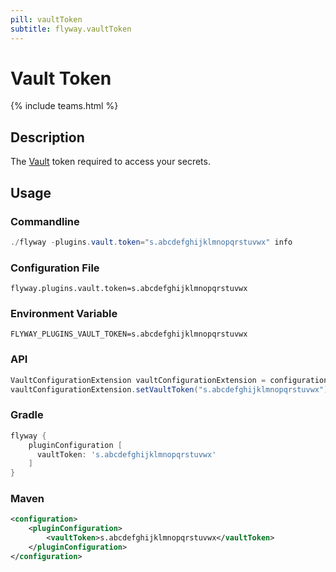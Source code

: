 ```yaml
---
pill: vaultToken
subtitle: flyway.vaultToken
---
```


# Vault Token
{% include teams.html %}

## Description
The [Vault](https://www.vaultproject.io/) token required to access your secrets.

## Usage

### Commandline
```powershell
./flyway -plugins.vault.token="s.abcdefghijklmnopqrstuvwx" info
```

### Configuration File
```properties
flyway.plugins.vault.token=s.abcdefghijklmnopqrstuvwx
```

### Environment Variable
```properties
FLYWAY_PLUGINS_VAULT_TOKEN=s.abcdefghijklmnopqrstuvwx
```

### API
```java
VaultConfigurationExtension vaultConfigurationExtension = configuration.getPluginRegister().getPlugin(VaultConfigurationExtension.class)
vaultConfigurationExtension.setVaultToken("s.abcdefghijklmnopqrstuvwx");
```

### Gradle
```groovy
flyway {
    pluginConfiguration [
      vaultToken: 's.abcdefghijklmnopqrstuvwx'
    ]
}
```

### Maven
```xml
<configuration>
    <pluginConfiguration>
        <vaultToken>s.abcdefghijklmnopqrstuvwx</vaultToken>
    </pluginConfiguration>
</configuration>
```
